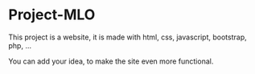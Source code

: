 # Project-MLO

This project is a website, it is made with html, css, javascript, bootstrap, php, ...

You can add your idea, to make the site even more functional.
